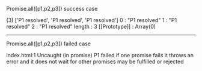 Promise.all([p1,p2,p3]) success case


(3) ['P1 resolved', 'P1 resolved', 'P1 resolved']
0
: 
"P1 resolved"
1
: 
"P1 resolved"
2
: 
"P1 resolved"
length
: 
3
[[Prototype]]
: 
Array(0)


-----------------------

Promise.all([p1,p2,p3]) failed case

index.html:1 Uncaught (in promise) P1 failed
if one promise fails it throws an error and it does not wait for other promises may be fulfilled or rejected
